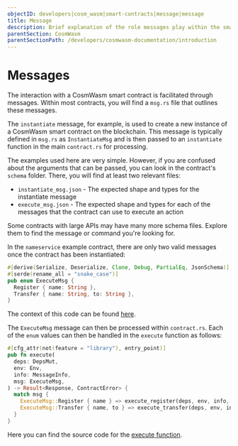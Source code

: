 ```yaml
---
objectID: developers|cosm_wasm|smart-contracts|message|message
title: Message
description: Brief explanation of the role messages play within the smart contract ecosystem
parentSection: CosmWasm
parentSectionPath: /developers/cosmwasm-documentation/introduction
---
```


# Messages

The interaction with a CosmWasm smart contract is facilitated through messages. Within most contracts, you will find a `msg.rs` file that outlines these messages.

The `instantiate` message, for example, is used to create a new instance of a CosmWasm smart contract on the blockchain. This message is typically defined in `msg.rs` as `InstantiateMsg` and is then passed to an `instantiate` function in the main `contract.rs` for processing.

The examples used here are very simple. However, if you are confused about the arguments that can be passed, you can look in the contract's `schema` folder. There, you will find at least two relevant files:

- `instantiate_msg.json` - The expected shape and types for the instantiate message
- `execute_msg.json` - The expected shape and types for each of the messages that the contract can use to execute an action

Some contracts with large APIs may have many more schema files. Explore them to find the message or command you're looking for.

In the `nameservice` example contract, there are only two valid messages once the contract has been instantiated:

```rust
#[derive(Serialize, Deserialize, Clone, Debug, PartialEq, JsonSchema)]
#[serde(rename_all = "snake_case")]
pub enum ExecuteMsg {
  Register { name: String },
  Transfer { name: String, to: String },
}
```

The context of this code can be found <a href="https://github.com/InterWasm/cw-contracts/blob/main/contracts/nameservice/src/msg.rs#L13" target="_blank">here</a>.

The `ExecuteMsg` message can then be processed within `contract.rs`. Each of the `enum` values can then be handled in the `execute` function as follows:

```rust
#[cfg_attr(not(feature = "library"), entry_point)]
pub fn execute(
  deps: DepsMut,
  env: Env,
  info: MessageInfo,
  msg: ExecuteMsg,
) -> Result<Response, ContractError> {
  match msg {
    ExecuteMsg::Register { name } => execute_register(deps, env, info, name),
    ExecuteMsg::Transfer { name, to } => execute_transfer(deps, env, info, name, to),
  }
}
```

Here you can find the source code for the <a href="https://github.com/InterWasm/cw-contracts/blob/main/contracts/nameservice/src/contract.rs#L31" target="_blank">execute function</a>.
